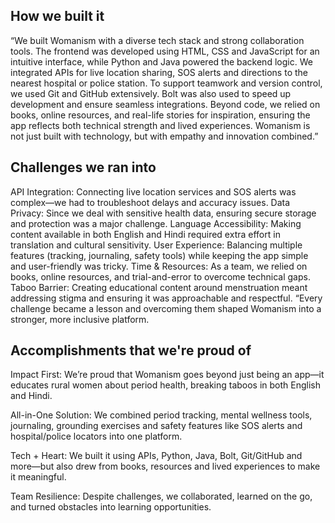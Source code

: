 ## How we built it
“We built Womanism with a diverse tech stack and strong collaboration tools. The frontend was developed using HTML, CSS and JavaScript for an intuitive interface, while Python and Java powered the backend logic. We integrated APIs for live location sharing, SOS alerts and directions to the nearest hospital or police station. To support teamwork and version control, we used Git and GitHub extensively. Bolt was also used to speed up development and ensure seamless integrations. Beyond code, we relied on books, online resources, and real-life stories for inspiration, ensuring the app reflects both technical strength and lived experiences. Womanism is not just built with technology, but with empathy and innovation combined.”
## Challenges we ran into
API Integration: Connecting live location services and SOS alerts was complex—we had to troubleshoot delays and accuracy issues.
Data Privacy: Since we deal with sensitive health data, ensuring secure storage and protection was a major challenge.
Language Accessibility: Making content available in both English and Hindi required extra effort in translation and cultural sensitivity.
User Experience: Balancing multiple features (tracking, journaling, safety tools) while keeping the app simple and user-friendly was tricky.
Time & Resources: As a team, we relied on books, online resources, and trial-and-error to overcome technical gaps.
Taboo Barrier: Creating educational content around menstruation meant addressing stigma and ensuring it was approachable and respectful.
“Every challenge became a lesson and overcoming them shaped Womanism into a stronger, more inclusive platform.
## Accomplishments that we're proud of
Impact First: We’re proud that Womanism goes beyond just being an app—it educates rural women about period health, breaking taboos in both English and Hindi.

All-in-One Solution: We combined period tracking, mental wellness tools, journaling, grounding exercises and safety features like SOS alerts and hospital/police locators into one platform.

Tech + Heart: We built it using APIs, Python, Java, Bolt, Git/GitHub and more—but also drew from books, resources and lived experiences to make it meaningful.

Team Resilience: Despite challenges, we collaborated, learned on the go, and turned obstacles into learning opportunities.

